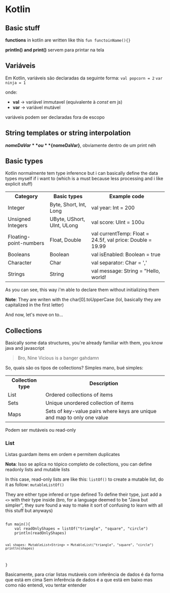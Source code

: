 # Kotlin

## Basic stuff

**functions** in kotlin are written like this `fun functoinName(){}`

**println() and print()** servem para printar na tela

## Variáveis

Em Kotlin, variáveis são declaradas da seguinte forma:
`val popcorn = 2`
`var ninja = 1`
 
onde:
- **val** -> variável immutavel (equivalente à *const* em js)
- **var** -> variável mutável

variáveis podem ser declaradas fora de escopo

## String templates or string interpolation

**$nomeDaVar** ou **${nomeDaVar}**, obviamente dentro de um print néh

## Basic types

Kotlin normalmente tem type inference but i can basically define the data types myself if i want to (which is a must because less processing and i like explicit stuff)

<table>
    <tr>
        <th>Category</th>
        <th>Basic types</th>
        <th>Example code</th>
    </tr>
    <tr>
        <td>Integer</td>
        <td>Byte, Short, Int, Long</td>
        <td>val year: Int = 200</td>
    </tr>
    <tr>
        <td>Unsigned Integers</td>
        <td>UByte, UShort, UInt, ULong</td>
        <td>val score: UInt = 100u</td>
    </tr>
    <tr>
        <td>Floating-point-numbers</td>
        <td>Float, Double</td>
        <td>val currentTemp: Float = 24.5f, val price: Double = 19.99</td>
    </tr>
    <tr>
        <td>Booleans</td>
        <td>Boolean</td>
        <td>val isEnabled: Boolean = true</td>
    </tr>
    <tr>
        <td>Character</td>
        <td>Char</td>
        <td>val separator: Char = ','</td>
    </tr>
    <tr>
        <td>Strings</td>
        <td>String</td>
        <td>val message: String = "Hello, world!</td>
    </tr>
</table>

As you can see, this way i'm able to declare them without initializing them

**Note**: They are writen with the char[0].toUpperCase (lol, basically they are capitalized in the first letter)

And now, let's move on to...

## Collections

Basically some data structures, you're already familiar with them, you know java and javascript

> Bro, Nine Vicious is a banger gahdamn

So, quais são os tipos de collections?
Simples mano, bué simples:

<table>
    <tr>
        <th>Collection type</th>
        <th>Description</th>
    </tr>
    <tr>
        <td>List</td>
        <td>Ordered collections of items</td>
    </th>
    <tr>
        <td>Sets</td>
        <td>Unique unordered collection of items</td>
    </th>
    <tr>
        <td>Maps</td>
        <td>Sets of key-value pairs where keys are unique and map to only one value</td>
    </th>
</table>

Podem ser mutáveis ou read-only

### List

Listas guardam items em ordem e permitem duplicates

**Nota**: Isso se aplica no tópico completo de collections, you can define readonly lists and mutable lists

In this case, read-only lists are like this:
`listOf()`
to create a mutable list, do it as follow:
`mutableListOf()`

They are either type infered or type defined
To define their type, just add a `<>` with their type inside (bro, for a language deemed to be "Java but simpler", they sure found a way to make it sort of confusing to learn with all this stuff but anyways)

<code>
fun main(){
    val readOnlyShapes = listOf("triangle", "square", "circle")
    println(readOnlyShapes)

    val shapes: MutableList<String> = MutableList("triangle", "square", "circle")
    println(shapes)
}
</code>

Basicamente, para criar listas mutáveis com inferência de dados é da forma que está em cima
Sem inferência de dados é a que está em baixo mas como não entendi, vou tentar entender